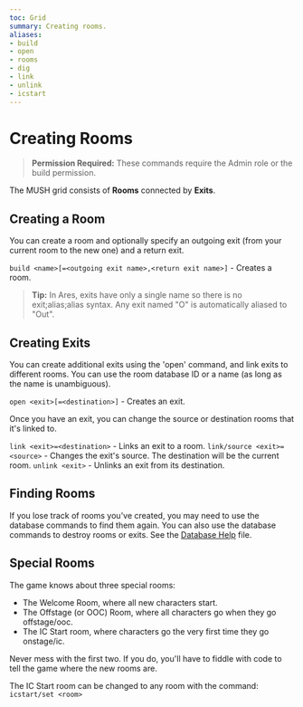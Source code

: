 ```yaml
---
toc: Grid
summary: Creating rooms.
aliases:
- build
- open
- rooms
- dig
- link
- unlink
- icstart
---
```

# Creating Rooms

> **Permission Required:** These commands require the Admin role or the build permission.

The MUSH grid consists of **Rooms** connected by **Exits**.  

## Creating a Room

You can create a room and optionally specify an outgoing exit (from your current room to the new one) and a return exit.

`build <name>[=<outgoing exit name>,<return exit name>]` - Creates a room.

> **Tip:** In Ares, exits have only a single name so there is no exit;alias;alias syntax.  Any exit named "O" is automatically aliased to "Out".

## Creating Exits

You can create additional exits using the 'open' command, and link exits to different rooms.  You can use the room database ID or a name (as long as the name is unambiguous).

`open <exit>[=<destination>]` - Creates an exit.

Once you have an exit, you can change the source or destination rooms that it's linked to.  

`link <exit>=<destination>` - Links an exit to a room.
`link/source <exit>=<source>` - Changes the exit's source.  The destination will be the current room.
`unlink <exit>` - Unlinks an exit from its destination.

## Finding Rooms

If you lose track of rooms you've created, you may need to use the database commands to find them again.  You can also use the database commands to destroy rooms or exits.  See the [Database Help](/help/manage/database) file.

## Special Rooms

The game knows about three special rooms:  

* The Welcome Room, where all new characters start.
* The Offstage (or OOC) Room, where all characters go when they go offstage/ooc.
* The IC Start room, where characters go the very first time they go onstage/ic.

Never mess with the first two.  If you do, you'll have to fiddle with code to tell the game where the new rooms are.

The IC Start room can be changed to any room with the command:  `icstart/set <room>`